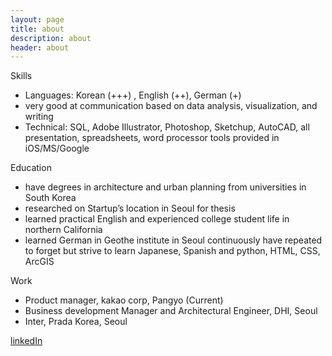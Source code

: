 ```yaml
---
layout: page
title: about
description: about
header: about
---
```


Skills

* Languages: Korean (+++) , English (++), German (+)
* very good at communication based on data analysis, visualization, and writing
* Technical: SQL, Adobe Illustrator, Photoshop, Sketchup, AutoCAD, all presentation, spreadsheets, word processor tools provided in iOS/MS/Google



Education

* have degrees in architecture and urban planning from universities in South Korea
* researched on Startup’s location in Seoul for thesis
* learned practical English and experienced college student life in northern California
* learned German in Geothe institute in Seoul
continuously have repeated to forget but strive to learn Japanese, Spanish and python, HTML, CSS, ArcGIS



Work 

* Product manager, kakao corp, Pangyo (Current)
* Business development Manager and Architectural Engineer, DHI, Seoul
* Inter, Prada Korea, Seoul


[linkedIn]()

